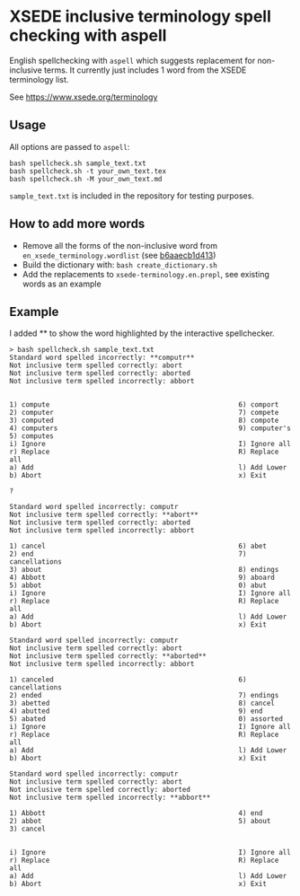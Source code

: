 # XSEDE inclusive terminology spell checking with aspell

English spellchecking with `aspell` which suggests replacement for non-inclusive terms.
It currently just includes 1 word from the XSEDE terminology list.

See <https://www.xsede.org/terminology>

## Usage

All options are passed to `aspell`:

    bash spellcheck.sh sample_text.txt
    bash spellcheck.sh -t your_own_text.tex
    bash spellcheck.sh -M your_own_text.md

`sample_text.txt` is included in the repository for testing purposes.

## How to add more words

* Remove all the forms of the non-inclusive word from `en_xsede_terminology.wordlist` (see [b6aaecb1d413](https://github.com/zonca/xsede-terminology-aspell/commit/b6aaecb1d4137ba98268b43785af2cfa01d26ff0))
* Build the dictionary with: `bash create_dictionary.sh`
* Add the replacements to `xsede-terminology.en.prepl`, see existing words as an example

## Example

I added ** to show the word highlighted by the interactive spellchecker.

```
> bash spellcheck.sh sample_text.txt
Standard word spelled incorrectly: **computr**
Not inclusive term spelled correctly: abort
Not inclusive term spelled correctly: aborted
Not inclusive term spelled incorrectly: abbort

                                                                                                                   
1) compute                                               6) comport
2) computer                                              7) compete
3) computed                                              8) compote
4) computers                                             9) computer's
5) computes
i) Ignore                                                I) Ignore all
r) Replace                                               R) Replace all
a) Add                                                   l) Add Lower
b) Abort                                                 x) Exit
                                                                                                                   
? 
```

```
Standard word spelled incorrectly: computr
Not inclusive term spelled correctly: **abort**
Not inclusive term spelled correctly: aborted
Not inclusive term spelled incorrectly: abbort
                                                                                                                   
1) cancel                                                6) abet
2) end                                                   7) cancellations
3) about                                                 8) endings
4) Abbott                                                9) aboard
5) abbot                                                 0) abut
i) Ignore                                                I) Ignore all
r) Replace                                               R) Replace all
a) Add                                                   l) Add Lower
b) Abort                                                 x) Exit
```

```
Standard word spelled incorrectly: computr
Not inclusive term spelled correctly: abort
Not inclusive term spelled correctly: **aborted**
Not inclusive term spelled incorrectly: abbort
                                                                                                                   
1) canceled                                              6) cancellations
2) ended                                                 7) endings
3) abetted                                               8) cancel 
4) abutted                                               9) end
5) abated                                                0) assorted
i) Ignore                                                I) Ignore all
r) Replace                                               R) Replace all
a) Add                                                   l) Add Lower
b) Abort                                                 x) Exit
```

```
Standard word spelled incorrectly: computr
Not inclusive term spelled correctly: abort
Not inclusive term spelled correctly: aborted
Not inclusive term spelled incorrectly: **abbort**
                                                                                                                   
1) Abbott                                                4) end
2) abbot                                                 5) about  
3) cancel


i) Ignore                                                I) Ignore all
r) Replace                                               R) Replace all
a) Add                                                   l) Add Lower
b) Abort                                                 x) Exit
```
